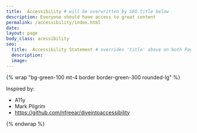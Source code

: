 ```yaml
---
title:  Accessibility # will be overwritten by SEO.title below
description: Everyone should have access to great content
permalink: /accessibility/index.html
date:
layout: page
body_class: acessibility
seo:
  title:  Accessibility Statement # overrides 'title' above on both Page and META
  description:
  image:
---
```



{% wrap "bg-green-100 mt-4 border border-green-300 rounded-lg" %}

Inspired by:
- A11y
- Mark Pilgrim
- https://github.com/nfreear/diveintoaccessibility

{% endwrap %}
